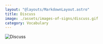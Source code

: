 ```yaml
---
layout: "@layouts/MarkdownLayout.astro"
title: Discuss
image: ./assets/images-of-signs/discuss.gif
category: Vocabulary
---
```


![Discuss](@signs/discuss.gif)
